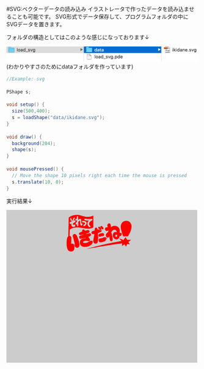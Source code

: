 #SVG:ベクターデータの読み込み
イラストレータで作ったデータを読み込ませることも可能です。
SVG形式でデータ保存して、プログラムフォルダの中にSVGデータを置きます。

フォルダの構造としてはこのような感じになっております↓

![](/assets/svg_folder.png)
(わかりやすさのためにdataフォルダを作っています)


```java
//Example: svg

PShape s;

void setup() {
  size(500,400);
  s = loadShape("data/ikidane.svg");
}

void draw() {
  background(204);
  shape(s);
}

void mousePressed() {
  // Move the shape 10 pixels right each time the mouse is pressed
  s.translate(10, 0);  
}
```
実行結果↓

![](/assets/svg_run.png)